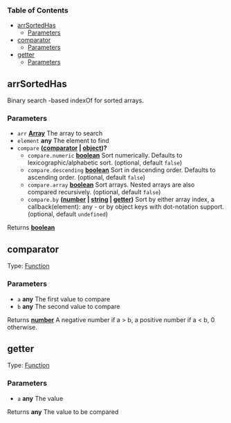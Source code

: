 <!-- Generated by documentation.js. Update this documentation by updating the source code. -->

### Table of Contents

-   [arrSortedHas][1]
    -   [Parameters][2]
-   [comparator][3]
    -   [Parameters][4]
-   [getter][5]
    -   [Parameters][6]

## arrSortedHas

Binary search  -based indexOf for sorted arrays.

### Parameters

-   `arr` **[Array][7]** The array to search
-   `element` **any** The element to find
-   `compare` **([comparator][8] \| [object][9])?** 
    -   `compare.numeric` **[boolean][10]** Sort numerically. Defaults to lexicographic/alphabetic sort. (optional, default `false`)
    -   `compare.descending` **[boolean][10]** Sort in descending order. Defaults to ascending order. (optional, default `false`)
    -   `compare.array` **[boolean][10]** Sort arrays. Nested arrays are also compared recursively. (optional, default `false`)
    -   `compare.by` **([number][11] \| [string][12] \| [getter][13])** Sort by either array index, a callback(element): any - or by object keys with dot-notation support. (optional, default `undefined`)

Returns **[boolean][10]** 

## comparator

Type: [Function][14]

### Parameters

-   `a` **any** The first value to compare
-   `b` **any** The second value to compare

Returns **[number][11]** A negative number if a > b, a positive number if a &lt; b, 0 otherwise.

## getter

Type: [Function][14]

### Parameters

-   `a` **any** The value

Returns **any** The value to be compared

[1]: #arrsortedhas

[2]: #parameters

[3]: #comparator

[4]: #parameters-1

[5]: #getter

[6]: #parameters-2

[7]: https://developer.mozilla.org/docs/Web/JavaScript/Reference/Global_Objects/Array

[8]: #comparator

[9]: https://developer.mozilla.org/docs/Web/JavaScript/Reference/Global_Objects/Object

[10]: https://developer.mozilla.org/docs/Web/JavaScript/Reference/Global_Objects/Boolean

[11]: https://developer.mozilla.org/docs/Web/JavaScript/Reference/Global_Objects/Number

[12]: https://developer.mozilla.org/docs/Web/JavaScript/Reference/Global_Objects/String

[13]: #getter

[14]: https://developer.mozilla.org/docs/Web/JavaScript/Reference/Statements/function
